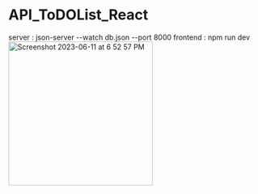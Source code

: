 # API_ToDOList_React

server : json-server --watch db.json --port 8000
frontend : npm run dev
<img width="285" alt="Screenshot 2023-06-11 at 6 52 57 PM" src="https://github.com/Shubhamraut01/API_ToDOList_React/assets/98621723/ab59acea-dd86-48e4-bbae-44b255679101">

